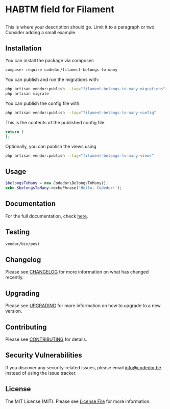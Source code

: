# HABTM field for Filament

##

This is where your description should go. Limit it to a paragraph or two. Consider adding a small example.

## Installation

You can install the package via composer:

```bash
composer require codedor/filament-belongs-to-many
```

You can publish and run the migrations with:

```bash
php artisan vendor:publish --tag="filament-belongs-to-many-migrations"
php artisan migrate
```

You can publish the config file with:

```bash
php artisan vendor:publish --tag="filament-belongs-to-many-config"
```

This is the contents of the published config file:

```php
return [
];
```

Optionally, you can publish the views using

```bash
php artisan vendor:publish --tag="filament-belongs-to-many-views"
```

## Usage

```php
$belongsToMany = new Codedor\BelongsToMany();
echo $belongsToMany->echoPhrase('Hello, Codedor!');
```

## Documentation

For the full documentation, check [here](./docs/index.md).

## Testing

```bash
vendor/bin/pest
```

## Changelog

Please see [CHANGELOG](CHANGELOG.md) for more information on what has changed recently.

## Upgrading

Please see [UPGRADING](UPGRADING.md) for more information on how to upgrade to a new version.

## Contributing

Please see [CONTRIBUTING](CONTRIBUTING.md) for details.

## Security Vulnerabilities

If you discover any security-related issues, please email info@codedor.be instead of using the issue tracker.

## License

The MIT License (MIT). Please see [License File](LICENSE.md) for more information.
